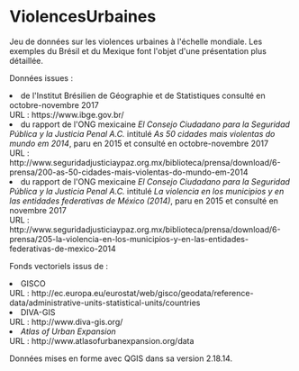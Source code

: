# ViolencesUrbaines

Jeu de données sur les violences urbaines à l'échelle mondiale. Les exemples du Brésil et du Mexique font l'objet d'une présentation plus détaillée.

Données issues :<br>
<li>de l'Institut Brésilien de Géographie et de Statistiques consulté en octobre-novembre 2017</br>
URL : https://www.ibge.gov.br/<br>
<li>du rapport de l'ONG mexicaine <i>El Consejo Ciudadano para la Seguridad Pública y la Justicia Penal A.C.</i> intitulé <i>As 50 cidades mais violentas do mundo em 2014</i>, paru en 2015 et consulté en octobre-novembre 2017<br>
URL : http://www.seguridadjusticiaypaz.org.mx/biblioteca/prensa/download/6-prensa/200-as-50-cidades-mais-violentas-do-mundo-em-2014<br>
<li>du rapport de l'ONG mexicaine <i>El Consejo Ciudadano para la Seguridad Pública y la Justicia Penal A.C.</i> intitulé <i>La violencia en los municipios y en las entidades federativas de México (2014)</i>, paru en 2015 et consulté en novembre 2017<br>
URL : http://www.seguridadjusticiaypaz.org.mx/biblioteca/prensa/download/6-prensa/205-la-violencia-en-los-municipios-y-en-las-entidades-federativas-de-mexico-2014<br>

Fonds vectoriels issus de :<br>
<li>GISCO<br>
URL : http://ec.europa.eu/eurostat/web/gisco/geodata/reference-data/administrative-units-statistical-units/countries<br>
<li>DIVA-GIS<br>
URL : http://www.diva-gis.org/<br>
<li><i>Atlas of Urban Expansion</i><br>
URL : http://www.atlasofurbanexpansion.org/data<br>

Données mises en forme avec QGIS dans sa version 2.18.14.
